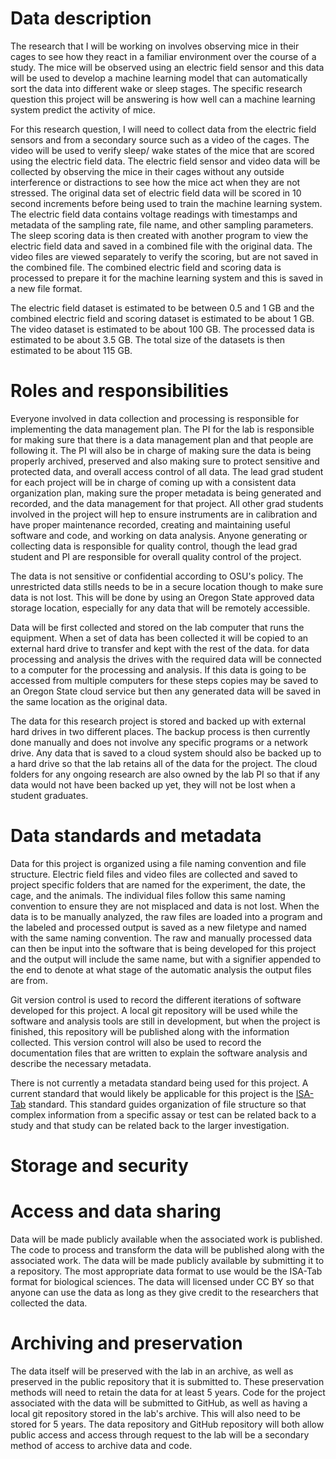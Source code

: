 # Data description

The research that I will be working on involves observing mice in their cages to see how they react in a familiar environment over the course of a study. 
The mice will be observed using an electric field sensor and this data will be used to develop a machine learning model that can automatically sort the data into different wake or sleep stages. 
The specific research question this project will be answering is how well can a machine learning system predict the activity of mice. 

For this research question, I will need to collect data from the electric field sensors and from a secondary source such as a video of the cages. 
The video will be used to verify sleep/ wake states of the mice that are scored using the electric field data. 
The electric field sensor and video data will be collected by observing the mice in their cages without any outside interference or distractions to see how the mice act when they are not stressed. 
The original data set of electric field data will be scored in 10 second increments before being used to train the machine learning system. 
The electric field data contains voltage readings with timestamps and metadata of the sampling rate, file name, and other sampling parameters. 
The sleep scoring data is then created with another program to view the electric field data and saved in a combined file with the original data. 
The video files are viewed separately to verify the scoring, but are not saved in the combined file. 
The combined electric field and scoring data is processed to prepare it for the machine learning system and this is saved in a new file format. 

The electric field dataset is estimated to be between 0.5 and 1 GB and the combined electric field and scoring dataset is estimated to be about 1 GB. 
The video dataset is estimated to be about 100 GB. 
The processed data is estimated to be about 3.5 GB. 
The total size of the datasets is then estimated to be about 115 GB. 

# Roles and responsibilities

Everyone involved in data collection and processing is responsible for implementing the data management plan. 
The PI for the lab is responsible for making sure that there is a data management plan and that people are following it. 
The PI will also be in charge of making sure the data is being properly archived, preserved and also making sure to protect sensitive and protected data, and overall access control of all data. 
The lead grad student for each project will be in charge of coming up with a consistent data organization plan, making sure the proper metadata is being generated and recorded, and the data management for that project. 
All other grad students involved in the project will hep to ensure instruments are in calibration and have proper maintenance recorded, creating and maintaining useful software and code, and working on data analysis. 
Anyone generating or collecting data is responsible for quality control, though the lead grad student and PI are responsible for overall quality control of the project.

The data is not sensitive or confidential according to OSU's policy. 
The unrestricted data stills needs to be in a secure location though to make sure data is not lost. 
This will be done by using an Oregon State approved data storage location, especially for any data that will be remotely accessible. 

Data will be first collected and stored on the lab computer that runs the equipment. 
When a set of data has been collected it will be copied to an external hard drive to transfer and kept with the rest of the data. 
for data processing and analysis the drives with the required data will be connected to a computer for the processing and analysis. 
If this data is going to be accessed from multiple computers for these steps copies may be saved to an Oregon State cloud service but then any generated data will be saved in the same location as the original data. 

The data for this research project is stored and backed up with external hard drives in two different places. 
The backup process is then currently done manually and does not involve any specific programs or a network drive. 
Any data that is saved to a cloud system should also be backed up to a hard drive so that the lab retains all of the data for the project. 
The cloud folders for any ongoing research are also owned by the lab PI so that if any data would not have been backed up yet, they will not be lost when a student graduates. 

# Data standards and metadata

Data for this project is organized using a file naming convention and file structure. 
Electric field files and video files are collected and saved to project specific folders that are named for the experiment, the date, the cage, and the animals. 
The individual files follow this same naming convention to ensure they are not misplaced and data is not lost. 
When the data is to be manually analyzed, the raw files are loaded into a program and the labeled and processed output is saved as a new filetype and named with the same naming convention. 
The raw and manually processed data can then be input into the software that is being developed for this project and the output will include the same name, but with a signifier appended to the end to denote at what stage of the automatic analysis the output files are from.

Git version control is used to record the different iterations of software developed for this project. 
A local git repository will be used while the software and analysis tools are still in development, but when the project is finished, this repository will be published along with the information collected. 
This version control will also be used to record the documentation files that are written to explain the software analysis and describe the necessary metadata. 

There is not currently a metadata standard being used for this project. 
A current standard that would likely be applicable for this project is the [ISA-Tab](http://isatab.sourceforge.net/docs/ISA-TAB_release-candidate-1_v1.0_24nov08.pdf) standard. 
This standard guides organization of file structure so that complex information from a specific assay or test can be related back to a study and that study can be related back to the larger investigation. 

# Storage and security

# Access and data sharing

Data will be made publicly available when the associated work is published. The code to process and transform the data will be published along with the associated work. The data will be made publicly available by submitting it to a repository. The most appropriate data format to use would be the ISA-Tab format for biological sciences. The data will licensed under CC BY so that anyone can use the data as long as they give credit to the researchers that collected the data. 

# Archiving and preservation

The data itself will be preserved with the lab in an archive, as well as preserved in the public repository that it is submitted to. These preservation methods will need to retain the data for at least 5 years. Code for the project associated with the data will be submitted to GitHub, as well as having a local git repository stored in the lab's archive. This will also need to be stored for 5 years. The data repository and GitHub repository will both allow public access and access through request to the lab will be a secondary method of access to archive data and code. 
